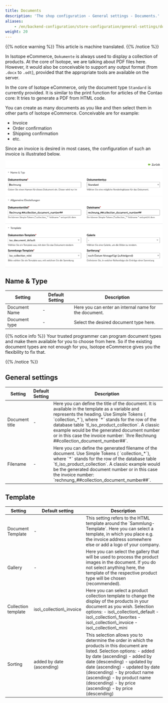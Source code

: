 ```yaml
---
title: Documents
description: 'The shop configuration - General settings - Documents.'
aliases:
    - /en/backend-configuration/store-configuration/general-settings/documents/
weight: 20
---
```


{{% notice warning %}}
This article is machine translated.
{{% /notice %}}

In Isotope eCommerce, `Dokumente` is always used to display a collection of products. At the core of Isotope, we are talking about PDF files here. However, it would also be conceivable to support any output format (from `.docx` to `.odt`), provided that the appropriate tools are available on the server.

In the core of Isotope eCommerce, only the document type `Standard` is currently provided. It is similar to the print function for articles of the Contao core: It tries to generate a PDF from HTML code.

You can create as many documents as you like and then select them in other parts of Isotope eCommerce. Conceivable are for example:

- Invoice
- Order confirmation
- Shipping confirmation
- etc.

Since an invoice is desired in most cases, the configuration of such an invoice is illustrated below.

![Example setting for an invoice document](invoice.png)

## Name &amp; Type

<table><thead><tr><th>Setting</th> <th>Default Setting</th> <th>Description</th> </tr></thead><tbody><tr><td>Document Name</td> <td>-</td> <td>Here you can enter an internal name for the document.</td> </tr><tr><td>Document type</td> <td>-</td> <td>Select the desired document type here.</td></tr></tbody></table>

{{% notice info %}}
Your trusted programmer can program document types and make them available for you to choose from here. So if the existing document types are not enough for you, Isotope eCommerce gives you the flexibility to fix that.

{{% /notice %}}
 ## General settings

<table><thead><tr><th>Setting</th> <th>Default Setting</th> <th>Description</th> </tr></thead><tbody><tr><td>Document title</td> <td>-</td> <td>Here you can define the title of the document. It is available in the template as a variable and represents the heading. Use <docrobot_route name="simple-tokens">Simple Tokens</docrobot_route> ( `collection_*`), where `*` stands for the row of the database table `tl_iso_product_collection`. A classic example would be the generated document number or in this case the invoice number: `Ihre Rechnung ##collection_document_number##`.</td> </tr><tr><td>Filename</td> <td>-</td> <td>Here you can define the generated filename of the document. Use <docrobot_route name="simple-tokens">Simple Tokens</docrobot_route> ( `collection_*`), where `*` stands for the row of the database table `tl_iso_product_collection`. A classic example would be the generated document number or in this case the invoice number: `rechnung_##collection_document_number##`.</td></tr></tbody></table>

## Template

<table><thead><tr><th>Setting</th> <th>Default setting</th> <th>Description</th> </tr></thead><tbody><tr><td>Document Template</td> <td>-</td> <td>This setting refers to the HTML template around the `Sammlung-Template`. Here you can select a template, in which you place e.g. the invoice address somewhere else or add a logo of your company.</td> </tr><tr><td>Gallery</td> <td>-</td> <td>Here you can select the gallery that will be used to process the product images in the document. If you do not select anything here, the template of the respective product type will be chosen (recommended).</td> </tr><tr><td>Collection template</td> <td>iso\_collection\_invoice</td> <td>Here you can select a product collection template to change the display of the products in your document as you wish. Selection options: - iso\_collection\_default - iso\_collection\_favorites - iso\_collection\_invoice - iso\_collection\_mini 
</td> </tr><tr><td>Sorting</td> <td>added by date (ascending)</td> <td>This selection allows you to determine the order in which the products in this document are listed. Selection options: - added by date (ascending) - added by date (descending) - updated by date (ascending) - updated by date (descending) - by product name (ascending) - by product name (descending) - by price (ascending) - by price 
(descending) </td></tr></tbody></table>
